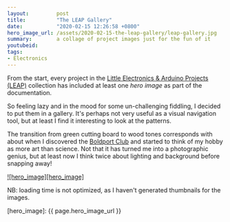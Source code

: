 ```yaml
---
layout:         post
title:          "The LEAP Gallery"
date:           "2020-02-15 12:26:58 +0800"
hero_image_url: /assets/2020-02-15-the-leap-gallery/leap-gallery.jpg
summary:        a collage of project images just for the fun of it
youtubeid:
tags:
- Electronics
---
```


From the start, every project in the [Little Electronics & Arduino Projects (LEAP)][leap]
collection has included at least one *hero image* as part of the documentation.

So feeling lazy and in the mood for some un-challenging fiddling, I decided to put them in a gallery.
It's perhaps not very useful as a visual navigation tool, but at least I find it interesting
to look at the patterns.

The transition from green cutting board to wood tones corresponds with about when I discovered the
[Boldport Club](https://boldport.com/club)
and started to think of my hobby as more art than science.
Not that it has turned me into a photographic genius,
but at least now I think twice about lighting and background before snapping away!

[![hero_image][hero_image]][leap_gallery]

NB: loading time is not optimized, as I haven't generated thumbnails for the images.

[leap]: https://leap.tardate.com
[leap_gallery]: https://leap.tardate.com/gallery.html
[hero_image]: {{ page.hero_image_url }}
